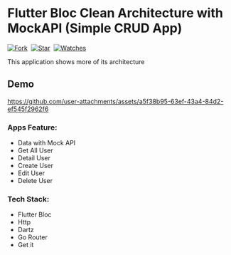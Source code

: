 # Flutter Bloc Clean Architecture with MockAPI (Simple CRUD App)

[![Fork](https://img.shields.io/github/forks/abghifareihand/flutter_clean_architecture_bloc?style=social)](https://github.com/abghifareihand/flutter_clean_architecture_bloc/fork)&nbsp; [![Star](https://img.shields.io/github/stars/abghifareihand/flutter_clean_architecture_bloc?style=social)](https://github.com/abghifareihand/flutter_clean_architecture_blocp/star)&nbsp; [![Watches](https://img.shields.io/github/watchers/abghifareihand/flutter_clean_architecture_bloc?style=social)](https://github.com/abghifareihand/flutter_clean_architecture_bloc/)&nbsp;

This application shows more of its architecture

## Demo
https://github.com/user-attachments/assets/a5f38b95-63ef-43a4-84d2-ef545f2962f6

### Apps Feature:

- Data with Mock API
- Get All User
- Detail User
- Create User
- Edit User
- Delete User

### Tech Stack:
- Flutter Bloc
- Http
- Dartz
- Go Router
- Get it
